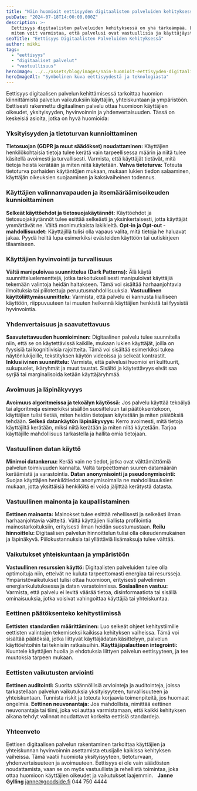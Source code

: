 ```yaml
---
title: "Näin huomioit eettisyyden digitaalisten palveluiden kehityksessä"
pubDate: "2024-07-18T14:00:00.000Z"
description: >-
  Eettisyys digitaalisten palveluiden kehityksessä on yhä tärkeämpää. Lue,
  miten voit varmistaa, että palvelusi ovat vastuullisia ja käyttäjäystävällisiä.
seoTitle: "Eettisyys Digitaalisten Palveluiden Kehityksessä"
author: mikki
tags:
  - "eettisyys"
  - "digitaaliset palvelut"
  - "vastuullisuus"
heroImage: ../../assets/blog/images/nain-huomioit-eettisyyden-digitaalisten-palveluiden-kehityksessa/featured.webp
heroImageAlt: "Symbolinen kuva eettisyydestä ja teknologiasta"
---
```


Eettisyys digitaalisen palvelun kehittämisessä tarkoittaa huomion kiinnittämistä palvelun vaikutuksiin käyttäjiin, yhteiskuntaan ja ympäristöön. Eettisesti rakennettu digitaalinen palvelu ottaa huomioon käyttäjien oikeudet, yksityisyyden, hyvinvoinnin ja yhdenvertaisuuden. Tässä on keskeisiä asioita, jotka on hyvä huomioida:

### **Yksityisyyden ja tietoturvan kunnioittaminen**

**Tietosuojan (GDPR ja muut säädökset) noudattaminen:** Käyttäjien henkilökohtaisia tietoja tulee kerätä vain tarpeellisessa määrin ja niitä tulee käsitellä avoimesti ja turvallisesti. Varmista, että käyttäjät tietävät, mitä tietoja heistä kerätään ja miten niitä käytetään. **Vahva tietoturva:** Toteuta tietoturva parhaiden käytäntöjen mukaan, mukaan lukien tiedon salaaminen, käyttäjän oikeuksien suojaaminen ja kaksivaiheinen todennus.

### **Käyttäjien valinnanvapauden ja itsemääräämisoikeuden kunnioittaminen**

**Selkeät käyttöehdot ja tietosuojakäytännöt:** Käyttöehdot ja tietosuojakäytännöt tulee esittää selkeästi ja yksinkertaisesti, jotta käyttäjät ymmärtävät ne. Vältä monimutkaista lakikieltä. **Opt-in ja Opt-out -mahdollisuudet:** Käyttäjillä tulisi olla vapaus valita, mitä tietoja he haluavat jakaa. Pyydä heiltä lupa esimerkiksi evästeiden käyttöön tai uutiskirjeen tilaamiseen.

### **Käyttäjien hyvinvointi ja turvallisuus**

**Vältä manipuloivaa suunnittelua (Dark Patterns):** Älä käytä suunnitteluelementtejä, jotka tarkoituksellisesti manipuloivat käyttäjiä tekemään valintoja heidän haitakseen. Tämä voi sisältää harhaanjohtavia ilmoituksia tai piilotettuja peruutusmahdollisuuksia. **Vastuullinen käyttöliittymäsuunnittelu:** Varmista, että palvelu ei kannusta liialliseen käyttöön, riippuvuuteen tai muuten heikennä käyttäjien henkistä tai fyysistä hyvinvointia.

### **Yhdenvertaisuus ja saavutettavuus**

**Saavutettavuuden huomioiminen:** Digitaalinen palvelu tulee suunnitella niin, että se on käytettävissä kaikille, mukaan lukien käyttäjät, joilla on fyysisiä tai kognitiivisia rajoitteita. Tämä voi sisältää esimerkiksi tukea näytönlukijoille, tekstityksen käytön videoissa ja selkeät kontrastit. **Inklusiivinen suunnittelu:** Varmista, että palvelusi huomioi eri kulttuurit, sukupuolet, ikäryhmät ja muut taustat. Sisältö ja käytettävyys eivät saa syrjiä tai marginalisoida ketään käyttäjäryhmää.

### **Avoimuus ja läpinäkyvyys**

**Avoimuus algoritmeissa ja tekoälyn käytössä:** Jos palvelu käyttää tekoälyä tai algoritmeja esimerkiksi sisällön suositteluun tai päätöksentekoon, käyttäjien tulisi tietää, miten heidän tietojaan käytetään ja miten päätöksiä tehdään. **Selkeä datankäytön läpinäkyvyys:** Kerro avoimesti, mitä tietoja käyttäjiltä kerätään, miksi niitä kerätään ja miten niitä käytetään. Tarjoa käyttäjille mahdollisuus tarkastella ja hallita omia tietojaan.

### **Vastuullinen datan käyttö**

**Minimoi datankeruu:** Kerää vain ne tiedot, jotka ovat välttämättömiä palvelun toimivuuden kannalta. Vältä tarpeettoman suuren datamäärän keräämistä ja varastointia. **Datan anonymisointi ja pseudonymisointi:** Suojaa käyttäjien henkilötiedot anonymisoimalla ne mahdollisuuksien mukaan, jotta yksittäisiä henkilöitä ei voida jäljittää kerätystä datasta.

### **Vastuullinen mainonta ja kaupallistaminen**

**Eettinen mainonta:** Mainokset tulee esittää rehellisesti ja selkeästi ilman harhaanjohtavia väitteitä. Vältä käyttäjien liiallista profilointia mainostarkoituksiin, erityisesti ilman heidän suostumustaan. **Reilu hinnoittelu:** Digitaalisen palvelun hinnoittelun tulisi olla oikeudenmukainen ja läpinäkyvä. Piilokustannuksia tai yllättäviä lisämaksuja tulee välttää.

### **Vaikutukset yhteiskuntaan ja ympäristöön**

**Vastuullinen resurssien käyttö:** Digitaalisten palveluiden tulee olla optimoituja niin, etteivät ne kuluta tarpeettomasti energiaa tai resursseja. Ympäristövaikutukset tulisi ottaa huomioon, erityisesti palvelimien energiankulutuksessa ja datan varastoinnissa. **Sosiaalinen vastuu:** Varmista, että palvelu ei levitä väärää tietoa, disinformaatiota tai sisällä ominaisuuksia, jotka voisivat vahingoittaa käyttäjiä tai yhteiskuntaa.

### **Eettinen päätöksenteko kehitystiimissä**

**Eettisten standardien määrittäminen:** Luo selkeät ohjeet kehitystiimille eettisten valintojen tekemiseksi kaikissa kehityksen vaiheissa. Tämä voi sisältää päätöksiä, jotka liittyvät käyttäjädatan käsittelyyn, palvelun käyttöehtoihin tai teknisiin ratkaisuihin. **Käyttäjäpalautteen integrointi:** Kuuntele käyttäjien huolia ja ehdotuksia liittyen palvelun eettisyyteen, ja tee muutoksia tarpeen mukaan.

### **Eettisten vaikutusten arviointi**

**Eettinen auditointi:** Suorita säännöllisiä arviointeja ja auditointeja, joissa tarkastellaan palvelun vaikutuksia yksityisyyteen, turvallisuuteen ja yhteiskuntaan. Tunnista riskit ja toteuta korjaavia toimenpiteitä, jos huomaat ongelmia. **Eettinen neuvonantaja:** Jos mahdollista, nimittää eettinen neuvonantaja tai tiimi, joka voi auttaa varmistamaan, että kaikki kehityksen aikana tehdyt valinnat noudattavat korkeita eettisiä standardeja.

### Yhteenveto

Eettisen digitaalisen palvelun rakentaminen tarkoittaa käyttäjien ja yhteiskunnan hyvinvoinnin asettamista etusijalle kaikissa kehityksen vaiheissa. Tämä vaatii huomiota yksityisyyteen, tietoturvaan, yhdenvertaisuuteen ja avoimuuteen. Eettisyys ei ole vain säädösten noudattamista, vaan se on myös vastuullista ja rehellistä toimintaa, joka ottaa huomioon käyttäjien oikeudet ja vaikutukset laajemmin.   **Janne Gylling** janne@goodside.fi 044 750 4444